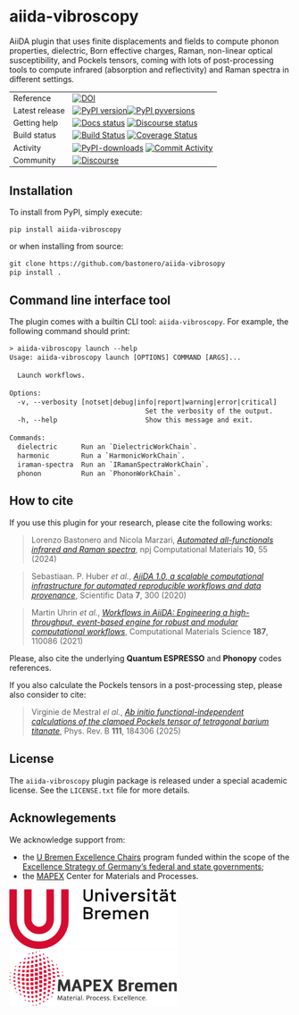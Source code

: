 # aiida-vibroscopy

AiiDA plugin that uses finite displacements and fields
to compute phonon properties, dielectric, Born effective charges,
 Raman, non-linear optical susceptibility, and Pockels tensors,
coming with lots of post-processing tools to compute infrared (absorption
and reflectivity) and Raman spectra in different settings.

|    | |
|-----|----------------------------------------------------------------------------|
| Reference | [![DOI](https://img.shields.io/badge/DOI-10.1038/s41524024012363-purple.svg)](https://doi.org/10.1038/s41524-024-01236-3) |
|Latest release| [![PyPI version](https://badge.fury.io/py/aiida-vibroscopy.svg)](https://badge.fury.io/py/aiida-vibroscopy)[![PyPI pyversions](https://img.shields.io/pypi/pyversions/aiida-vibroscopy.svg)](https://pypi.python.org/pypi/aiida-vibroscopy) |
|Getting help| [![Docs status](https://readthedocs.org/projects/aiida-vibroscopy/badge)](http://aiida-vibroscopy.readthedocs.io/) [![Discourse status](https://img.shields.io/discourse/status?server=https%3A%2F%2Faiida.discourse.group%2F)](https://aiida.discourse.group/)
|Build status| [![Build Status](https://github.com/bastonero/aiida-vibroscopy/actions/workflows/ci.yml/badge.svg?branch=main)](https://github.com/bastonero/aiida-vibroscopy/actions) [![Coverage Status](https://codecov.io/gh/bastonero/aiida-vibroscopy/branch/main/graph/badge.svg)](https://codecov.io/gh/bastonero/aiida-vibroscopy) |
|Activity| [![PyPI-downloads](https://img.shields.io/pypi/dm/aiida-vibroscopy.svg?style=flat)](https://pypistats.org/packages/aiida-vibroscopy) [![Commit Activity](https://img.shields.io/github/commit-activity/m/bastonero/aiida-vibroscopy.svg)](https://github.com/bastonero/aiida-vibroscopy/pulse)
|Community|  [![Discourse](https://img.shields.io/discourse/topics?server=https%3A%2F%2Faiida.discourse.group%2F&logo=discourse)](https://aiida.discourse.group/)

## Installation
To install from PyPI, simply execute:

    pip install aiida-vibroscopy

or when installing from source:

    git clone https://github.com/bastonero/aiida-vibrosopy
    pip install .

## Command line interface tool
The plugin comes with a builtin CLI tool: `aiida-vibroscopy`.
For example, the following command should print:

```console
> aiida-vibroscopy launch --help
Usage: aiida-vibroscopy launch [OPTIONS] COMMAND [ARGS]...

  Launch workflows.

Options:
  -v, --verbosity [notset|debug|info|report|warning|error|critical]
                                  Set the verbosity of the output.
  -h, --help                      Show this message and exit.

Commands:
  dielectric      Run an `DielectricWorkChain`.
  harmonic        Run a `HarmonicWorkChain`.
  iraman-spectra  Run an `IRamanSpectraWorkChain`.
  phonon          Run an `PhononWorkChain`.
```

## How to cite

If you use this plugin for your research, please cite the following works:

> Lorenzo Bastonero and Nicola Marzari, [*Automated all-functionals infrared and Raman spectra*](https://doi.org/10.1038/s41524-024-01236-3), npj Computational Materials **10**, 55 (2024)

> Sebastiaan. P. Huber _et al._, [*AiiDA 1.0, a scalable computational infrastructure for automated reproducible workflows and data provenance*](https://doi.org/10.1038/s41597-020-00638-4), Scientific Data **7**, 300 (2020)

> Martin Uhrin _et al._, [*Workflows in AiiDA: Engineering a high-throughput, event-based engine for robust and modular computational workflows*](https://www.sciencedirect.com/science/article/pii/S0927025620305772), Computational Materials Science **187**, 110086 (2021)

Please, also cite the underlying **Quantum ESPRESSO** and **Phonopy** codes references.

If you also calculate the Pockels tensors in a post-processing step, please also consider to cite:

> Virginie de Mestral _el al._, [*Ab initio functional-independent calculations of the clamped Pockels tensor of tetragonal barium titanate*](https://journals.aps.org/prb/abstract/10.1103/PhysRevB.111.184306), Phys. Rev. B **111**, 184306 (2025)


## License
The `aiida-vibroscopy` plugin package is released under a special academic license.
See the `LICENSE.txt` file for more details.


## Acknowlegements
We acknowledge support from:
* the [U Bremen Excellence Chairs](https://www.uni-bremen.de/u-bremen-excellence-chairs) program funded within the scope of the [Excellence Strategy of Germany’s federal and state governments](https://www.dfg.de/en/research_funding/excellence_strategy/index.html);
* the [MAPEX](https://www.uni-bremen.de/en/mapex) Center for Materials and Processes.

<img src="https://raw.githubusercontent.com/aiida-phonopy/aiida-phonopy/main/docs/source/images/UBREMEN.png" width="300px" height="108px"/>
<img src="https://raw.githubusercontent.com/aiida-phonopy/aiida-phonopy/main/docs/source/images/MAPEX.jpg" width="300px" height="99px"/>
